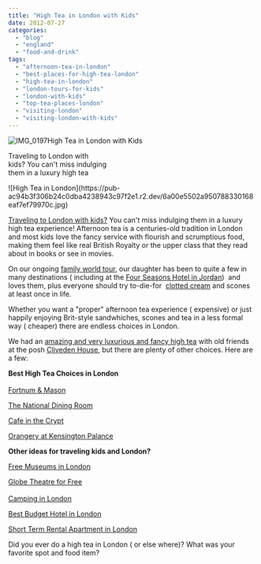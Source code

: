 ```yaml
---
title: "High Tea in London with Kids"
date: 2012-07-27
categories: 
  - "blog"
  - "england"
  - "food-and-drink"
tags: 
  - "afternoon-tea-in-london"
  - "best-places-for-high-tea-london"
  - "high-tea-in-london"
  - "london-tours-for-kids"
  - "london-with-kids"
  - "top-tea-places-london"
  - "visiting-london"
  - "visiting-london-with-kids"
---
```


![IMG_0197](https://pub-ac94b3f306b24c0dba4238943c97f2e1.r2.dev/6a00e5502a95078833016765f5b62f970b.jpg)High Tea in London with Kids

Traveling to London with  
kids? You can't miss indulging  
them in a luxury high tea

<!--more--> ![High Tea in London](https://pub-ac94b3f306b24c0dba4238943c97f2e1.r2.dev/6a00e5502a950788330168eaf7ef79970c.jpg)  
  
[Traveling to London with kids?](https://pub-ac94b3f306b24c0dba4238943c97f2e1.r2.dev/2012/03/travel-kids-london-hamleys-toy-store.html "traveling to London with kids") You can't miss indulging them in a luxury high tea experience! Afternoon tea is a centuries-old tradition in London and most kids love the fancy service with flourish and scrumptious food, making them feel like real British Royalty or the upper class that they read about in books or see in movies.  
  
On our ongoing [family world tour](https://pub-ac94b3f306b24c0dba4238943c97f2e1.r2.dev/2012/01/amazing-family-world-tour.html "Around the world trip with kids"), our daughter has been to quite a few in many destinations ( including at the [Four Seasons Hotel in Jordan](https://pub-ac94b3f306b24c0dba4238943c97f2e1.r2.dev/2011/07/amazing-family-fun-at-four-seasons-amman.html "four seasons hotel"))  and loves them, plus everyone should try to-die-for  [clotted cream](http://en.wikipedia.org/wiki/Clotted_cream "clotted cream") and scones at least once in life.  
  
Whether you want a "proper" afternoon tea experience ( expensive) or just happily enjoying Brit-style sandwhiches, scones and tea in a less formal way ( cheaper) there are endless choices in London.  
  
We had an [amazing and very luxurious and fancy high tea](https://pub-ac94b3f306b24c0dba4238943c97f2e1.r2.dev/2009/10/family-travel-photo-england-knight-tapestry-high-tea.html "amazing, luxurious, delish high tea London") with old friends at the posh [Cliveden House](http://en.wikipedia.org/wiki/Cliveden "cliveden house, london"), but there are plenty of other choices. Here are a few:  
  
**Best High Tea Choices in London**  
[  
Fortnum & Mason](http://www.fortnumandmason.com/c-209-afternoon-tea-fortnum-and-mason.aspx "fortnum and mason high tea")  
  
[The National Dining Room](http://www.peytonandbyrne.co.uk/the-national-dining-rooms/index.html "the national dining room")  
  
[Cafe in the Crypt](http://www.smitf.org/page/cafe2010/cafe.html "cafe in the crypt ")  
  
[Orangery at Kensington Palance](http://www.hrp.org.uk/kensingtonpalace/foodanddrink/orangery "orangery at Kensington Palace")  
  
  
**Other ideas for traveling kids and London?**  
  
[Free Museums in London](https://pub-ac94b3f306b24c0dba4238943c97f2e1.r2.dev/2010/10/family-travel-london-free-museums-educational-family-adventures-for-homeschool.html "free museums in London")  
  
[Globe Theatre for Free](https://pub-ac94b3f306b24c0dba4238943c97f2e1.r2.dev/2009/07/family-travel-photoengland-globe-theatre-king-lear.html "globe theatre for free")  
[  
Camping in London](https://pub-ac94b3f306b24c0dba4238943c97f2e1.r2.dev/2012/04/camping-in-london-best-low-budget-travel.html "camping in London")  
  
[Best Budget Hotel in London](https://pub-ac94b3f306b24c0dba4238943c97f2e1.r2.dev/2011/02/top-budget-hotel-london-travelodge-waterloo-review-central-london-lodging-bargain-family-friendly.html "best budget hotel in london")  
  
[Short Term Rental Apartment in London](https://pub-ac94b3f306b24c0dba4238943c97f2e1.r2.dev/2009/10/-roomorama-short-term-rentals-usa-london-budget-hotel-apartments-.html "short term rental apartment london")  
  
Did you ever do a high tea in London ( or else where)? What was your favorite spot and food item?
